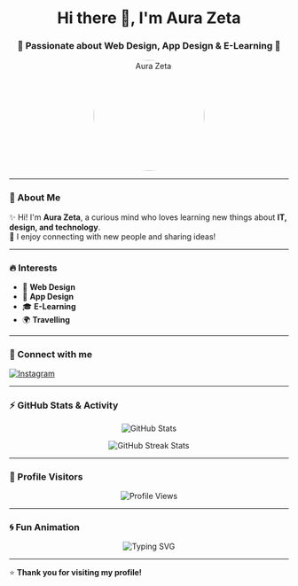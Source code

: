 <!-- Profile Header -->
<h1 align="center">Hi there 👋, I'm Aura Zeta</h1>
<h3 align="center">🌟 Passionate about Web Design, App Design & E-Learning 🌟</h3>

<!-- Profile Photo -->
<p align="center">
  <img src="zeta.png" alt="Aura Zeta" width="200" style="border-radius:50%;"/>
</p>

---

### 💫 About Me
✨ Hi! I'm **Aura Zeta**, a curious mind who loves learning new things about **IT, design, and technology**.  
🤝 I enjoy connecting with new people and sharing ideas!  

---

### 🔥 Interests
- 🎨 **Web Design**
- 📱 **App Design**
- 🎓 **E-Learning**
- 🌍 **Travelling**

---

### 📲 Connect with me
<p>
  <a href="https://instagram.com/au.razta" target="_blank">
    <img src="https://img.shields.io/badge/Instagram-%23E4405F.svg?logo=Instagram&logoColor=white" alt="Instagram"/>
  </a>
</p>

---

### ⚡ GitHub Stats & Activity
<p align="center">
  <img src="https://github-readme-stats.vercel.app/api?username=ZET40&show_icons=true&theme=radical" alt="GitHub Stats" />
</p>

<p align="center">
  <img src="https://github-readme-streak-stats.herokuapp.com/?user=ZET40&theme=radical" alt="GitHub Streak Stats" />
</p>

---

### 👀 Profile Visitors
<p align="center">
  <img src="https://komarev.com/ghpvc/?username=ZET40&color=blueviolet&style=flat-square" alt="Profile Views" />
</p>

---

### 🌀 Fun Animation
<p align="center">
  <img src="https://readme-typing-svg.herokuapp.com?font=Montserrat&size=28&duration=3000&pause=1000&color=F700F7&center=true&vCenter=true&width=500&lines=Hi+I'm+Aura+Zeta;Web+Designer+%26+App+Designer;Lifelong+Learner;Open+to+Collaboration" alt="Typing SVG" />
</p>

---

⭐ **Thank you for visiting my profile!**  
